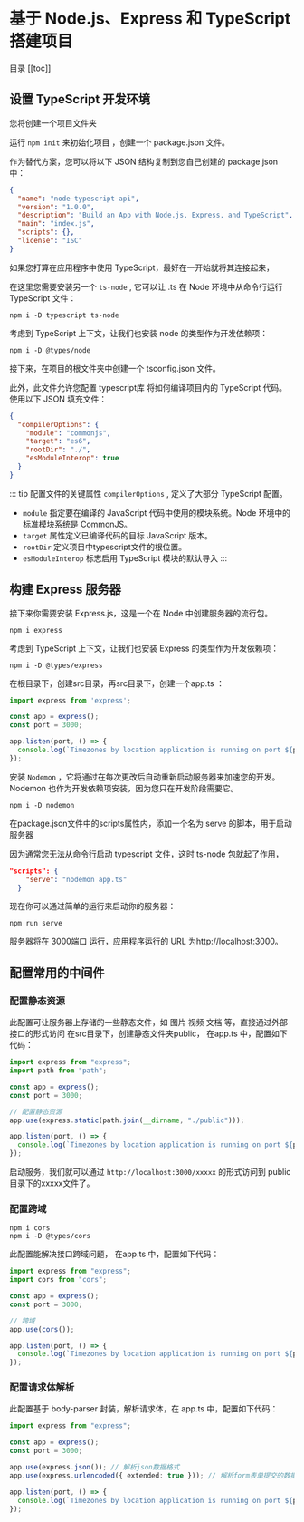 # 基于 Node.js、Express 和 TypeScript 搭建项目

目录
[[toc]]


## 设置 TypeScript 开发环境

您将创建一个项目文件夹

运行 `npm init` 来初始化项目 ，创建一个 package.json 文件。

作为替代方案，您可以将以下 JSON 结构复制到您自己创建的 package.json 中：

```json
{
  "name": "node-typescript-api",
  "version": "1.0.0",
  "description": "Build an App with Node.js, Express, and TypeScript",
  "main": "index.js",
  "scripts": {},
  "license": "ISC"
}
```

如果您打算在应用程序中使用 TypeScript，最好在一开始就将其连接起来，

在这里您需要安装另一个 `ts-node` , 它可以让 .ts 在 Node 环境中从命令行运行 TypeScript 文件：

```shell
npm i -D typescript ts-node
```

考虑到 TypeScript 上下文，让我们也安装 node 的类型作为开发依赖项：

```shell
npm i -D @types/node
```

接下来，在项目的根文件夹中创建一个 tsconfig.json 文件。

此外，此文件允许您配置 typescript库 将如何编译项目内的 TypeScript 代码。使用以下 JSON 填充文件：

```json
{
  "compilerOptions": {
    "module": "commonjs",
    "target": "es6",
    "rootDir": "./",
    "esModuleInterop": true
  }
}
```
::: tip 配置文件的关键属性 `compilerOptions` , 定义了大部分 TypeScript 配置。
- `module`
指定要在编译的 JavaScript 代码中使用的模块系统。Node 环境中的标准模块系统是 CommonJS。
- `target`
属性定义已编译代码的目标 JavaScript 版本。
- `rootDir`
定义项目中typescript文件的根位置。
- `esModuleInterop`
标志启用 TypeScript 模块的默认导入
:::

## 构建 Express 服务器

接下来你需要安装 Express.js，这是一个在 Node 中创建服务器的流行包。

```shell
npm i express
```

考虑到 TypeScript 上下文，让我们也安装 Express 的类型作为开发依赖项：

```shell
npm i -D @types/express
```

在根目录下，创建src目录，再src目录下，创建一个app.ts ：

```ts
import express from 'express';

const app = express();
const port = 3000;

app.listen(port, () => {
  console.log(`Timezones by location application is running on port ${port}.`);
});
```


安装 `Nodemon` ，它将通过在每次更改后自动重新启动服务器来加速您的开发。Nodemon 也作为开发依赖项安装，因为您只在开发阶段需要它。

```shell
npm i -D nodemon
```

在package.json文件中的scripts属性内，添加一个名为 serve 的脚本，用于启动服务器

因为通常您无法从命令行启动 typescript 文件，这时 ts-node  包就起了作用，

```json
"scripts": {
    "serve": "nodemon app.ts"
  }
```

现在你可以通过简单的运行来启动你的服务器：

```shell
npm run serve
```

服务器将在 3000端口 运行，应用程序运行的 URL 为http://localhost:3000。

## 配置常用的中间件

### 配置静态资源

此配置可让服务器上存储的一些静态文件，如 图片 视频 文档 等，直接通过外部接口的形式访问
在src目录下，创建静态文件夹public， 在app.ts 中，配置如下代码： 

```ts
import express from "express";
import path from "path";

const app = express();
const port = 3000;

// 配置静态资源
app.use(express.static(path.join(__dirname, "./public")));

app.listen(port, () => {
  console.log(`Timezones by location application is running on port ${port}.`);
});
```

启动服务，我们就可以通过 `http://localhost:3000/xxxxx`  的形式访问到 public 目录下的xxxxx文件了。

### 配置跨域

```shell
npm i cors
npm i -D @types/cors
```

此配置能解决接口跨域问题， 在app.ts 中，配置如下代码： 

```ts
import express from "express";
import cors from "cors";

const app = express();
const port = 3000;

// 跨域
app.use(cors());

app.listen(port, () => {
  console.log(`Timezones by location application is running on port ${port}.`);
});
```

### 配置请求体解析

此配置基于 body-parser 封装，解析请求体，在 app.ts 中，配置如下代码： 

```ts
import express from "express";

const app = express();
const port = 3000;

app.use(express.json()); // 解析json数据格式
app.use(express.urlencoded({ extended: true })); // 解析form表单提交的数据application/x-www-form-urlencoded

app.listen(port, () => {
  console.log(`Timezones by location application is running on port ${port}.`);
});
```